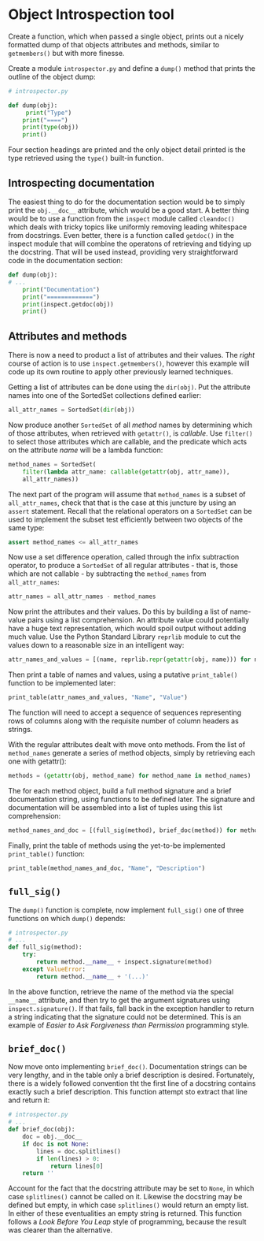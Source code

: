 # Object Introspection tool

Create a function, which when passed a single object, prints out a nicely formatted dump of that objects attributes and methods, similar to `getmembers()` but with more finesse.

Create a module `introspector.py` and define a `dump()` method that prints the outline of the object dump:
```py
# introspector.py

def dump(obj):
     print("Type")
    print("====")
    print(type(obj))
    print()
```
Four section headings are printed and the only object detail printed is the type retrieved using the `type()` built-in function.

## Introspecting documentation

The easiest thing to do for the documentation section would be to simply print the `obj.__doc__` attribute, which would be a good start.  A better thing would be to use a function from the `inspect` module called `cleandoc()` which deals with tricky topics like uniformly removing leading whitespace from docstrings.  Even better, there is a function called `getdoc()` in the inspect module that will combine the operatons of retrieving and tidying up the docstring.  That will be used instead, providing very straightforward code in the documentation section:
```py
def dump(obj):
# ...
    print("Documentation")
    print("=============")
    print(inspect.getdoc(obj))
    print()
```

## Attributes and methods

There is now a need to product a list of attributes and their values.  The _right_ course of action is to use `inspect.getmembers()`, however this example will code up its own routine to apply other previously learned techniques.

Getting a list of attributes can be done using the `dir(obj)`.  Put the attribute names into one of the SortedSet collections defined earlier:
```py
all_attr_names = SortedSet(dir(obj))
```

Now produce another `SortedSet` of all _method_ names by determining which of those attributes, when retrieved with `getattr()`, is _callable_.  Use `filter()` to select those attributes which are callable, and the predicate which acts on the attribute _name_ will be a lambda function:
```py
method_names = SortedSet(
    filter(lambda attr_name: callable(getattr(obj, attr_name)),
    all_attr_names))
```

The next part of the program will assume that `method_names` is a subset of `all_attr_names`, check that that is the case at this juncture by using an `assert` statement.  Recall that the relational operators on a `SortedSet` can be used to implement the subset test efficiently between two objects of the same type:
```py
assert method_names <= all_attr_names
```
Now use a set difference operation, called through the infix subtraction operator, to produce a `SortedSet` of all regular attributes - that is, those which are not callable - by subtracting the `method_names` from `all_attr_names`:
```py
attr_names = all_attr_names - method_names
```
Now print the attributes and their values.  Do this by building a list of name-value pairs using a list comprehension.  An attribute value could potentially have a huge text representation, which would spoil output without adding much value.  Use the Python Standard Library `reprlib` module to cut the values down to a reasonable size in an intelligent way:
```py
attr_names_and_values = [(name, reprlib.repr(getattr(obj, name))) for name in attr_names]
```
Then print a table of names and values, using a putative `print_table()` function to be implemented later:
```py
print_table(attr_names_and_values, "Name", "Value")
```
The function will need to accept a sequence of sequences representing rows of columns along with the requisite number of column headers as strings.

With the regular attributes dealt with move onto methods. From the list of `method_names` generate a series of method objects, simply by retrieving each one with getattr():
```py
methods = (getattr(obj, method_name) for method_name in method_names)
```
The for each method object, build a full method signature and a brief documentation string, using functions to be defined later.  The signature and documentation will be assembled into a list of tuples using this list comprehension:
```py
method_names_and_doc = [(full_sig(method), brief_doc(method)) for method in methods]
```
Finally, print the table of methods using the yet-to-be implemented `print_table()` function:
```py
print_table(method_names_and_doc, "Name", "Description")
```

## `full_sig()`

The `dump()` function is complete, now implement `full_sig()` one of three functions on which `dump()` depends:
```py
# introspector.py
# ...
def full_sig(method):
    try:
        return method.__name__ + inspect.signature(method)
    except ValueError:
        return method.__name__ + '(...)'
```
In the above function, retrieve the name of the method via the special `__name__` attribute, and then try to get the argument signatures using `inspect.signature()`.  If that fails, fall back in the exception handler to return a string indicating that the signature could not be determined. This is an example of _Easier to Ask Forgiveness than Permission_ programming style.

## `brief_doc()`

Now move onto implementing `brief_doc()`.  Documentation strings can be very lengthy, and in the table only a brief description is desired.  Fortunately, there is a widely followed convention tht the first line of a docstring contains exactly such a brief description.  This function attempt sto extract that line and return it:
```py
# introspector.py
# ...
def brief_doc(obj):
    doc = obj.__doc__
    if doc is not None:
        lines = doc.splitlines()
        if len(lines) > 0:
            return lines[0]
    return ''
```
Account for the fact that the docstring attribute may be set to `None`, in which case `splitlines()` cannot be called on it.  Likewise the docstring may be defined but empty, in which case `splitlines()` would return an empty list.  In either of these eventualities an empty string is returned.  This function follows a _Look Before You Leap_ style of programming, because the result was clearer than the alternative.